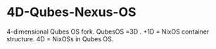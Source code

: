 # 4D-Qubes-Nexus-OS
4-dimensional Qubes OS fork. QubesOS =3D . +1D = NixOS container structure. 4D = NixOSs in Qubes OS. 
